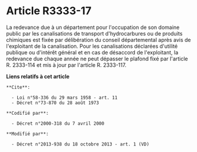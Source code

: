 # Article R3333-17

La redevance due à un département pour l'occupation de son domaine public par les canalisations de transport d'hydrocarbures
ou de produits chimiques est fixée par délibération du conseil départemental après avis de l'exploitant de la canalisation.
Pour les canalisations déclarées d'utilité publique ou d'intérêt général et en cas de désaccord de l'exploitant, la redevance
due chaque année ne peut dépasser le plafond fixé par l'article R. 2333-114 et mis à jour par l'article R. 2333-117.

**Liens relatifs à cet article**

	**Cite**:

	  - Loi n°58-336 du 29 mars 1958 - art. 11
	  - Décret n°73-870 du 28 août 1973

	**Codifié par**:

	  - Décret n°2000-318 du 7 avril 2000

	**Modifié par**:

	  - Décret n°2013-938 du 18 octobre 2013 - art. 1 (VD)

